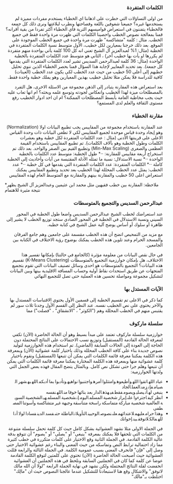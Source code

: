 <script src="https://cdn.plot.ly/plotly-latest.min.js"></script>

<script src="https://cdnjs.cloudflare.com/ajax/libs/jquery/3.3.1/jquery.js"></script>


<link rel="stylesheet" href="https://stackpath.bootstrapcdn.com/bootstrap/4.1.3/css/bootstrap.min.css">
<script src="https://stackpath.bootstrapcdn.com/bootstrap/4.1.3/js/bootstrap.bundle.min.js"></script>


<style>
	a,p,h3,li{direction: rtl; text-align:right}
	
.mc-word{
  padding-left:0.2em;
}

.mc-word:hover, .mc-word:hover + .mc-word { 
  color: red;
  border: 2px solid red;
  border-radius: 0px;
 }

.mc-word:hover{
   border-top-right-radius: 4px;
   border-bottom-right-radius: 4px;
   border-left: none;
   font-weight:bold;
}

.mc-word:last-of-type {
  padding-left:0;
}

.mc-word:hover + .mc-word, .mc-word:hover:last-of-type {
   border: 2px solid red;
   border-top-left-radius: 4px;
   border-bottom-left-radius: 4px;
   border-right: none;
}

em{
  direction:rtl;
  text-align:right;
}
</style>

### الكلمات المتفردة
من اولى التساؤلات التي خطرت على اذهاننا اي الخطباء يستخدم مفردات مميزة لم يستخدمها غيره؟ جميعنا شغوفين باللغة وفصاحتها ونطرب لبلاغتها ونرى ذلك كل جمعة فالخطباء يتفننون في استعراض قواميسهم الثرية فأي الخطباء أكثر تفردا من بقية أقرانه؟ قمنا بمعالجة نصوص الخطب واحصينا الكلمات التي ظهرت مرة واحدة فقط في جميع الخطب.
مثال : كلمة "متشاكسة" ظهرت مرة واحدة في جميع الخطب الموجودة على الموقع.
بعد ذلك خرجنا بمعيارين لكل خطيب، الأول متوسط نسبة الكلمات المتفردة في الخطبة (مثال: 1% لعبدالعزيز آل الشيخ تعني انه كل 100 كلمة يأتي بواحدة منهم متفردة لم يكررها او يأت بها خطيب آخر) ،	الثاني هو متوسط عدد الكلمات المتفردة بالخطبة الواحدة (مثال: 36 كلمة لعبدالرحمن السديس تشير لعدد الكلمات المتفردة التي يقدمها كل جمعة). بعد تحديد المعايير لإجابة هذا السؤال قمنا بحصر الخطباء الذين ننوي تحليل خطبهم إلى أعلى 50 خطيب من حيث عدد الخطب لكي يكون عدد الخطب (العينات) كافية للدراسة فلا يمكن مثلا تحليل خطيب بهذين المعيارين وهو يملك خطبة واحدة فقط.

<div id="words-div"></div>
<script>
	trace1 = {x: ['25', '8', '12', '14', '7', '10', '22', '10', '18', '8', '20', '18', '15', '23', '19', '19', '29', '17', '16', '9', '10', '14', '18', '10', '11', '36', '11', '13', '13', '16', '15', '10', '9', '21', '8', '25', '10', '10', '13', '4', '4', '24', '24', '13', '8', '17', '14', '21', '13', '21'], y: ['1.95%', '1.31%', '0.97%', '1.06%', '0.68%', '0.75%', '2.07%', '0.94%', '1.24%', '0.89%', '1.14%', '1.14%', '1.18%', '1.44%', '1.67%', '1.28%', '1.78%', '1.25%', '1.27%', '1.21%', '0.75%', '1.38%', '1.07%', '1.52%', '1.07%', '2.10%', '0.88%', '1.02%', '1.10%', '0.90%', '0.77%', '1.35%', '1.28%', '1.50%', '0.90%', '1.44%', '0.87%', '1.41%', '1.11%', '0.32%', '0.59%', '1.55%', '1.67%', '1.30%', '1.17%', '1.60%', '1.06%', '1.19%', '1.21%', '1.39%'], hoverinfo: 'x+text', marker: {maxdisplayed: 0, size: 8, sizemode: 'area', sizeref: 0.2, symbol: 'diamond-open-dot'}, mode: 'markers', text: ['إبراهيم بن محمد الحقيل','إسماعيل الخطيب','أحمد بن حسين الفقيهي','أحمد فريد','أسامة بن عبد الله خياط','حسين بن عبد العزيز آل الشيخ','حمزة بن فايع الفتحي','خالد بن عبد الله المصلح','خالد بن محمد الشارخ','داود بن أحمد العلواني','سعد بن عبد الله العجمة الغامدي','سعود بن إبراهيم الشريم','سعيد بن عبد الباري بن عوض','سعيد بن يوسف شعلان','صالح بن عبد الله الهذلول','صالح بن عبد الله بن حميد','صالح بن محمد الجبري','صالح بن محمد آل طالب','صلاح بن محمد البدير','عاصم بن لقمان يونس الحكيم','عبد الباري بن عوض الثبيتي','عبد الحليم توميات','عبد الحميد التركستاني','عبد الحميد بن جعفر داغستاني','عبد الرحمن بن الصادق القايدي','عبد الرحمن بن عبد العزيز السديس','عبد الرحمن بن علي العسكر','عبد العزيز بن الطاهر بن غيث','عبد العزيز بن عبد الفتاح قاري','عبد العزيز بن عبد الله آل الشيخ','عبد العزيز بن محمد القنام','عبد الكريم بن صنيتان العمري','عبد الله بن صالح القصير','عبد الله بن محمد البصري','عبد المجيد بن عبد العزيز الدهيشي','عبد المحسن بن عبد الرحمن القاضي','عبد المحسن بن محمد القاسم','عثمان بن جمعة ضميرية','عكرمة بن سعيد صبري','علي بن عبد الرحمن الحذيفي','فريح بن محمد الفريح','ماجد بن عبد الرحمن الفريان','مازن التويجري','محمد أحمد حسين','محمد بن صالح العثيمين','مراد وعمارة','مرزوق بن سالم الغامدي','ناصر بن محمد الأحمد','هاشم محمد علي المشهداني','يوسف بن عبد الوهاب أبو سنينه'], textfont: {family: 'Arial'}, textposition: 'bottom center', textsrc: 'mustafae:2:b245c8', type: 'scatter', uid: '0a414f', xsrc: 'mustafae:2:31ec84', ysrc: 'mustafae:2:42fc0b'};
	data = [trace1];
	layout = {annotations: [{x: 35.9321308801, y: 2.06314051569, ax: 11, ay: 30, showarrow: false, text: 'عبدالرحمن بن عبدالعزيز السديس', xanchor: 'center'}, {x: 4.00493066256, y: 0.274743953628, showarrow: false, text: 'علي بن عبدالرحمن الحذيفي'}], autosize: true, showlegend: false, title: {text: 'الكلمات المتفردة لكل خطبة'}, xaxis: {autorange: true, fixedrange: true, gridwidth: 1, range: [2.05828107709, 37.9417189229], showgrid: false, showline: false, showspikes: false, showticklabels: false, ticks: '', title: {text: 'نسبة التفرد في الخطبة'}, type: 'linear', zeroline: false}, yaxis: {autorange: true, fixedrange: true, range: [0.199434458571, 2.22056554143], showgrid: false, showspikes: false, showticklabels: false, ticks: '', title: {text: 'متوسط الكلمات المتفردة'}, zeroline: false}};
	Plotly.plot('words-div', {data: data, layout: layout});
</script>
    
بعد استعراض هذه المقارنة يتبادر إلى الذهن مجموعة من الاسئلة الاخرى، هل التفرد بالمصطلحات ميزة لهذا الخطيب وانعكاس لجودته وتوسع علمه وبحثه؟ ام انها تعاب عليه حيث يجب مخاطبة العامة بأبسط المصطلحات الممكنة؟ ام ان احد ادوار الخطيب رفع مستوى الثقافة والعلم لدى المستمع؟

### مقارنة الخطباء
عند المقارنة باستخدام مجموعة من المقاييس يجب تطبيع البيانات اولا (Normalization) وهو إيجاد وحدة قياس موحدة لجميع المقاييس لكي لا تطغى البيانات ذات وحدة القياس الاعلى على قرينتها الأدنى (مثال : عدد الكلمات المتفردة لكل خطبة وهو بعشرات الكلمات وطول الخطبة وهو بآلاف الكلمات). تم تطبيع المقاييس باستخدام القيمة العظمى والصغرى (Min-Max Scaling) وتطبيع القيم بين الصفر والواحد. بعد ذلك تم استخراج أربعة مقاييس للمقارنة:
⋅⋅* طول الخطبة: متوسط عدد الكلمات بالخطبة الواحدة
⋅⋅* نسبة الاستدلال: نسبة ما تمثله الأدلة المقتبسة من آيات وأحاديث إلى الخطبة كاملة
⋅⋅* الكلمات المتفردة: عدد الكلمات المتفردة التي يقدمها في كل خطبة
⋅⋅* عدد الخطب: يمثل عدد الخطب المحللة لهذا الخطيب
بعد تحديد وتطبيع المقاييس يمكنك استعراض اعلى 50 خطيب والمقارنة بينهم والمقارنة مع المتوسط العام لهذه المقاييس

<div id="radar-div"></div>
<script>
	trace1 = {r: ['32.50%', '44.52%', '15.41%', '16%','32.50%'], fill: 'toself', fillcolor: 'rgba(64, 155, 37, 0.5)', hoverinfo: 'r', hoveron: 'points', line: {color: 'rgb(29, 93, 10)'}, marker: {color: 'rgb(48, 165, 35)'}, mode: 'markers+lines', name: 'عبدالعزيز بن عبد الله آل الشيخ', theta: ['عدد الخطب', 'طول الخطبة', 'نسبة الإستدلال', 'عدد الكلمات المتفردة', 'عدد الخطب'], type: 'scatterpolar'};
	trace2 = {r: ['20.00%', '38.25%', '13.42%', '36%', '20.00%'], fill: 'toself', fillcolor: 'rgba(161, 60, 46, 0.5)', hoverinfo: 'r', hoveron: 'points', line: {color: 'rgb(161, 33, 10)'}, marker: {color: 'rgb(161, 33, 10)'}, mode: 'markers+lines', name: 'عبدالرحمن بن عبد العزيز السديس', theta: ['عدد الخطب', 'طول الخطبة', 'نسبة الإستدلال', 'عدد الكلمات المتفردة', 'عدد الخطب'], type: 'scatterpolar'};
	data = [trace1, trace2];
	layout = {autosize: true, dragmode: 'select', legend: {borderwidth: 0}, polar: {angularaxis: {rotation: 45, showgrid: true, showline: true, showticklabels: true, tickformat: '', ticks: 'outside', type: 'category'}, radialaxis: {angle: 0, autorange: false, nticks: 0, range: [0, 50], showgrid: true, showline: false, showticklabels: false, type: 'linear'}, sector: [0]}, showlegend: true, xaxis: {autorange: true}, yaxis: {autorange: true}};
	config = {displayModeBar: false, responsive: true};
	Plotly.react('radar-div', {data: data, layout: layout, config: config});
</script>
*ملاحظة: المقارنة بين خطب فقيهين مثل محمد ابن عثيمين وعبدالعزيز آل الشيخ يظهر نتيجة مثيرة للاهتمام

### عبدالرحمن السديس والتجميع بالمتوسطات
عند استعراضك لخطب الشيخ عبدالرحمن السديس واضعا طول الخطبة في المحور السيني ونسبة الاستدلال في الخطبة في المحور الصادي ستجد توزيع الخطب لا يشير إلى ظاهرة أو سلوك أو أساس يوضح آلية عمل الشيخ في كتابة خطبه.
 
مع مزيد من التمحيص اتضح أن هذه الخطب مقسمة على جامعين وهم جامع الفرقان والمسجد الحرام وعند تلوين هذه الخطب يمكنك بوضوح رؤية الاختلاف في الكتابة بين الجامعين.
 
في حال نقص البيانات من معلومة مؤثرة (كالجامع في حالتنا) بإمكانها تفسير هذا الاختلاف، هل بإمكان خوارزمية التجميع بالمتوسطات (K-Means Clustering) تقسيم هذه البيانات؟ التجميع بالمتوسطات هو احدى وسائل تصنيف البيانات التي تقوم بتجميع المتجهات عن طريق استحداث نقاط أولية وحساب المسافة الاقليدية بينها وبين البيانات لتشكيل مجموعة ومواصلة تحسين هذه العملية حتى تصل للتجميع النهائي
 

### الآيات المستدل بها
كما ذكر في الاعلى تم تقسيم الخطبة إلى قسمين الأول يحتوي الاقتباسات المستدل بها والآخر يحتوي على نص الخطيب نفسه. عند النظر إلى القسم الأول وجدنا ثلاث سور لم يقتبس منهم في الخطب المحللة وهم ("الكوثر" ، "الانشقاق" ، "فصلت") مما
 
### سلسلة ماركوف
خوارزمية سلسلة ماركوف تعتمد على مبدأ بسيط وهو أن الحالة الحاضرة (الآن) تكفي لمعرفة الحالة القادمة (المستقبل) وتوزيع نسب الاحتمالات على النتائج المحتملة دون الحاجة إلى العودة إلى الحالات السابقة (الماضي). تم استخدام هذه الخوارزمية لتوليد نصوص جديدة بناء على كافة الخطب المحللة وذلك باختيار كلمة عشوائية (الآن) وبمعرفة هذه الكلمة يمكننا معرفة قائمة الكلمات التي يمكن أن تتبعها (المستقبل) ونقوم باختيار كلمة عشوائية منها وبمعرفة هذه الكلمة المختارة يمكننا معرفة قائمة الكلمات التي يمكن أن تتبعها وهلم جرا حتى تشكل نص كامل. وبالمثال يتضح المقال فهذه بعض الجمل التي ولدتها الخوارزمية:

<ul><li><span class="mc-word" data-toggle="tooltip" data-html="true" title="<em>... أما بعد <b>عباد الله</b> يقول ...</em> - <a href='http://www.alminbar.net/alkhutab/khutbaa.asp?mediaURL=8999'>فضل يوم عرفة والاستعداد للعيد</a>" >عباد</span><span class="mc-word" data-toggle="tooltip" data-html="true" title="<em>... فاتقوا <b>الله اتقوا</b> الله أيها المسلمون ...</em> - <a href='http://www.alminbar.net/alkhutab/khutbaa.asp?mediaURL=7365'>شهر الغنائم</a>" >الله</span><span class="mc-word" data-toggle="tooltip" data-html="true" title="<em>... أيها الذين آمنوا <b>اتقوا الله</b> وقولوا ...</em> - <a href='http://www.alminbar.net/alkhutab/khutbaa.asp?mediaURL=10542'>مرافقة النبي في الجنة</a>" >اتقوا</span><span class="mc-word" data-toggle="tooltip" data-html="true" title="<em>... اتقوا الله واطيعوه فإن طاعته ...</em> - <a href='http://www.alminbar.net/alkhutab/khutbaa.asp?mediaURL=9378'>من وصايا الرسول</a>" >الله</span><span class="mc-word" data-toggle="tooltip" data-html="true" title="<em>... تعالى <b>وأطيعوه وامتثلوا</b> أمره واجتنبوا نهيه ...</em> - <a href='http://www.alminbar.net/alkhutab/khutbaa.asp?mediaURL=8439'>حب الدنيا والمال</a>" >وأطيعوه</span><span class="mc-word" data-toggle="tooltip" data-html="true" title="<em>... وأطيعوه <b>وامتثلوا أمره</b> ولا تعصوه ...</em> - <a href='http://www.alminbar.net/alkhutab/khutbaa.asp?mediaURL=8987'>الحج من محاسن الإسلام</a>" >وامتثلوا</span><span class="mc-word" data-toggle="tooltip" data-html="true" title="<em>... وامتثلوا <b>أمره واجتنبوا</b> نهيه ...</em> - <a href='http://www.alminbar.net/alkhutab/khutbaa.asp?mediaURL=8439'>حب الدنيا والمال</a>" >أمره</span><span class="mc-word" data-toggle="tooltip" data-html="true" title="<em>... وسلموا لأوامر الله <b>واجتنبوا نواهيه</b> ...</em> - <a href='http://www.alminbar.net/alkhutab/khutbaa.asp?mediaURL=8414'>عيد الأضحى 1422هـ</a>" >واجتنبوا</span><span class="mc-word" data-toggle="tooltip" data-html="true" title="<em>... واجتنبوا <b>نواهيه وتأدبوا</b> ...</em> - <a href='http://www.alminbar.net/alkhutab/khutbaa.asp?mediaURL=6236'>وقل للمؤمنين يغضوا من أبصارهم</a>" >نواهيه</span><span class="mc-word" data-toggle="tooltip" data-html="true" title="<em>... <b>وتأدبوا بما</b> أدبكم به ربكم ...</em> - <a href='http://www.alminbar.net/alkhutab/khutbaa.asp?mediaURL=6236'>وقل للمؤمنين يغضوا من أبصارهم</a>" >وتأدبوا</span><span class="mc-word" data-toggle="tooltip" data-html="true" title="<em>... وتأدبوا <b>بما أدبكم</b> الله ...</em> - <a href='http://www.alminbar.net/alkhutab/khutbaa.asp?mediaURL=2288'>في جمل من الآداب</a>" >بما</span><span class="mc-word" data-toggle="tooltip" data-html="true" title="<em>... <b>أدبكم الله</b> به على لسان رسوله ...</em> - <a href='http://www.alminbar.net/alkhutab/khutbaa.asp?mediaURL=2288'>في جمل من الآداب</a>" >أدبكم</span><span class="mc-word" data-toggle="tooltip" data-html="true" title="<em>... أدبكم <b>الله به</b> على لسان رسوله ...</em> - <a href='http://www.alminbar.net/alkhutab/khutbaa.asp?mediaURL=995'>اللحية وبعض الآداب</a>" >الله</span><span class="mc-word" data-toggle="tooltip" data-html="true" title="<em>... أنعم الله به على العبد ...</em> - <a href='http://www.alminbar.net/alkhutab/khutbaa.asp?mediaURL=10009'>القلب بين الحياة والغفلة</a>" >به</span><span class="mc-word" data-toggle="tooltip" data-html="true" title="<em>... يستقبل به شهر رمضان ...</em> - <a href='http://www.alminbar.net/alkhutab/khutbaa.asp?mediaURL=10774'>رمضان وأحوال الأمة</a>" >شهر</span><span class="mc-word" data-toggle="tooltip" data-html="true" title="<em>... لتوكم من شهر الصيام ...</em> - <a href='http://www.alminbar.net/alkhutab/khutbaa.asp?mediaURL=6941'>خطبة عيد فطر 1419هـ</a>" >الصيام</span><span class="mc-word" data-toggle="tooltip" data-html="true" title="<em>... انقضى شهر الصيام فإن ...</em> - <a href='http://www.alminbar.net/alkhutab/khutbaa.asp?mediaURL=9392'>دوام الأعمال الصالحة</a>" >فإن</span><span class="mc-word" data-toggle="tooltip" data-html="true" title="<em>... فإن <b>زمن العمل</b> لا ينقضي ...</em> - <a href='http://www.alminbar.net/alkhutab/khutbaa.asp?mediaURL=10093'>وداع رمضان</a>" >زمن</span><span class="mc-word" data-toggle="tooltip" data-html="true" title="<em>... فإن زمن العمل لا ينقضي ...</em> - <a href='http://www.alminbar.net/alkhutab/khutbaa.asp?mediaURL=2532'>عيد الفطر 1418هـ</a>" >العمل</span><span class="mc-word" data-toggle="tooltip" data-html="true" title="<em>... الحاجة الى العمل <b>الجاد</b> ...</em> - <a href='http://www.alminbar.net/alkhutab/khutbaa.asp?mediaURL=2702'>الآثار الجاهلية</a>" >الجاد</span></li><li><span class="mc-word" data-toggle="tooltip" data-html="true" title="<em>... أن المسلم ينبغي له ...</em> - <a href='http://www.alminbar.net/alkhutab/khutbaa.asp?mediaURL=7920'>الأضاحي</a>" >ينبغي له</span><span class="mc-word" data-toggle="tooltip" data-html="true" title="<em>... ليبين له أن ربه ...</em> - <a href='http://www.alminbar.net/alkhutab/khutbaa.asp?mediaURL=3205'>قصة أصحاب الأخدود</a>" >أن</span><span class="mc-word" data-toggle="tooltip" data-html="true" title="<em>... للمسلم أن يصلي في أي مكان ...</em> - <a href='http://www.alminbar.net/alkhutab/khutbaa.asp?mediaURL=7378'>يا تارك الصلاة</a>" >يصلي</span><span class="mc-word" data-toggle="tooltip" data-html="true" title="<em>... الذي يصلي ويصوم ويزعم ...</em> - <a href='http://www.alminbar.net/alkhutab/khutbaa.asp?mediaURL=9703'>القومية ودعاتها</a>" >ويصوم</span><span class="mc-word" data-toggle="tooltip" data-html="true" title="<em>... ويصوم <b>فقط في</b> رمضان ...</em> - <a href='http://www.alminbar.net/alkhutab/khutbaa.asp?mediaURL=9480'>الزائر الكريم</a>" >فقط</span><span class="mc-word" data-toggle="tooltip" data-html="true" title="<em>... ليست فقط في فلسطين ...</em> - <a href='http://www.alminbar.net/alkhutab/khutbaa.asp?mediaURL=6342'>جرح ينزف في فلسطين</a>" >في</span><span class="mc-word" data-toggle="tooltip" data-html="true" title="<em>... لنجعله في هذه المنزلة ...</em> - <a href='http://www.alminbar.net/alkhutab/khutbaa.asp?mediaURL=9792'>عبادة التفكر</a>" >هذه</span><span class="mc-word" data-toggle="tooltip" data-html="true" title="<em>... تعب هذه الدار الى راحة ...</em> - <a href='http://www.alminbar.net/alkhutab/khutbaa.asp?mediaURL=8110'>على فراش الموت</a>" >الدار</span><span class="mc-word" data-toggle="tooltip" data-html="true" title="<em>... هذه الدار بعد سماع ...</em> - <a href='http://www.alminbar.net/alkhutab/khutbaa.asp?mediaURL=6924'>مرحباً برمضان</a>" >بعد</span><span class="mc-word" data-toggle="tooltip" data-html="true" title="<em>... عتبة الدار بعد بنائها ...</em> - <a href='http://www.alminbar.net/alkhutab/khutbaa.asp?mediaURL=1847'>اللعن والملعونون</a>" >بنائها</span><span class="mc-word" data-toggle="tooltip" data-html="true" title="<em>... بعد بنائها <b>خوفا من</b> الجن ...</em> - <a href='http://www.alminbar.net/alkhutab/khutbaa.asp?mediaURL=1847'>اللعن والملعونون</a>" >خوفا</span><span class="mc-word" data-toggle="tooltip" data-html="true" title="<em>... رفاقه خوفا من دعوة ...</em> - <a href='http://www.alminbar.net/alkhutab/khutbaa.asp?mediaURL=8502'>الدفاع عن الرسول</a>" >من</span><span class="mc-word" data-toggle="tooltip" data-html="true" title="<em>... التقوى من الله تعالى ...</em> - <a href='http://www.alminbar.net/alkhutab/khutbaa.asp?mediaURL=7053'>صلة الرحم</a>" >الله</span><span class="mc-word" data-toggle="tooltip" data-html="true" title="<em>... ويحذركم الله <b>نفسه</b> ...</em> - <a href='http://www.alminbar.net/alkhutab/khutbaa.asp?mediaURL=3316'>الرحيل</a>" >نفسه</span></li><li><span class="mc-word" data-toggle="tooltip" data-html="true" title="<em>... ثم انظر في اصدقائك ...</em> - <a href='http://www.alminbar.net/alkhutab/khutbaa.asp?mediaURL=6484'>سن التكليف</a>" >انظر</span><span class="mc-word" data-toggle="tooltip" data-html="true" title="<em>... صغيرة انظر كيف كان ...</em> - <a href='http://www.alminbar.net/alkhutab/khutbaa.asp?mediaURL=8321'>في بيت النبوة (2)</a>" >كيف</span><span class="mc-word" data-toggle="tooltip" data-html="true" title="<em>... كيف <b>اجترءوا على</b> إبراز ...</em> - <a href='http://www.alminbar.net/alkhutab/khutbaa.asp?mediaURL=1370'>دور اليهود في إفساد الأخلاق</a>" >اجترءوا</span><span class="mc-word" data-toggle="tooltip" data-html="true" title="<em>... اجترءوا <b>على إبراز</b> المرأة ...</em> - <a href='http://www.alminbar.net/alkhutab/khutbaa.asp?mediaURL=1370'>دور اليهود في إفساد الأخلاق</a>" >على</span><span class="mc-word" data-toggle="tooltip" data-html="true" title="<em>... الاخيرة على إبراز المواطن ...</em> - <a href='http://www.alminbar.net/alkhutab/khutbaa.asp?mediaURL=6062'>صفات المنافقين</a>" >إبراز</span><span class="mc-word" data-toggle="tooltip" data-html="true" title="<em>... إبراز <b>شخصية المسلم</b> لأن ...</em> - <a href='http://www.alminbar.net/alkhutab/khutbaa.asp?mediaURL=7260'>من أدب الطريق</a>" >شخصية</span><span class="mc-word" data-toggle="tooltip" data-html="true" title="<em>... بتربية شخصية المسلم وإعدادها ...</em> - <a href='http://www.alminbar.net/alkhutab/khutbaa.asp?mediaURL=6885'>خطورة القدوة السيئة</a>" >المسلم</span><span class="mc-word" data-toggle="tooltip" data-html="true" title="<em>... دم المسلم اليوم لم يدفع ...</em> - <a href='http://www.alminbar.net/alkhutab/khutbaa.asp?mediaURL=7091'>جرائم اليهود وغدرهم</a>" >اليوم</span><span class="mc-word" data-toggle="tooltip" data-html="true" title="<em>... وسنتم اليوم إن شاء الله ...</em> - <a href='http://www.alminbar.net/alkhutab/khutbaa.asp?mediaURL=9047'>عقائد الشيعة (4): القرآن والتقية</a>" >إن</span><span class="mc-word" data-toggle="tooltip" data-html="true" title="<em>... إن شخصية كثير من ...</em> - <a href='http://www.alminbar.net/alkhutab/khutbaa.asp?mediaURL=9470'>شخصية المسلم</a>" >شخصية</span><span class="mc-word" data-toggle="tooltip" data-html="true" title="<em>... إن شخصية <b>المسلم هي</b> ...</em> - <a href='http://www.alminbar.net/alkhutab/khutbaa.asp?mediaURL=7978'>العزة</a>" >المسلم</span><span class="mc-word" data-toggle="tooltip" data-html="true" title="<em>... المسلم <b>هي الشخصية</b> ...</em> - <a href='http://www.alminbar.net/alkhutab/khutbaa.asp?mediaURL=7978'>العزة</a>" >هي</span><span class="mc-word" data-toggle="tooltip" data-html="true" title="<em>... هي <b>الشخصية السوية</b> ...</em> - <a href='http://www.alminbar.net/alkhutab/khutbaa.asp?mediaURL=7978'>العزة</a>" >الشخصية</span><span class="mc-word" data-toggle="tooltip" data-html="true" title="<em>... لبناء الشخصية السوية ...</em> - <a href='http://www.alminbar.net/alkhutab/khutbaa.asp?mediaURL=10624'>القيم الإسلامية</a>" >السوية</span><span class="mc-word" data-toggle="tooltip" data-html="true" title="<em>... الشخصية السوية العالمية ...</em> - <a href='http://www.alminbar.net/alkhutab/khutbaa.asp?mediaURL=10624'>القيم الإسلامية</a>" >العالمية</span><span class="mc-word" data-toggle="tooltip" data-html="true" title="<em>... العالمية <b>شخصية مباركة</b> ...</em> - <a href='http://www.alminbar.net/alkhutab/khutbaa.asp?mediaURL=10624'>القيم الإسلامية</a>" >شخصية</span><span class="mc-word" data-toggle="tooltip" data-html="true" title="<em>... شخصية <b>مباركة متماسكة</b> ...</em> - <a href='http://www.alminbar.net/alkhutab/khutbaa.asp?mediaURL=10624'>القيم الإسلامية</a>" >مباركة</span><span class="mc-word" data-toggle="tooltip" data-html="true" title="<em>... مباركة <b>متماسكة راسخة</b> ...</em> - <a href='http://www.alminbar.net/alkhutab/khutbaa.asp?mediaURL=10624'>القيم الإسلامية</a>" >متماسكة</span><span class="mc-word" data-toggle="tooltip" data-html="true" title="<em>... ووجدتها متماسكة راسخة لذا ...</em> - <a href='http://www.alminbar.net/alkhutab/khutbaa.asp?mediaURL=7254'>إن الله يرضى لكم ثلاثًا</a>" >راسخة</span><span class="mc-word" data-toggle="tooltip" data-html="true" title="<em>... راسخة <b>متناسقة وجيهة</b> ...</em> - <a href='http://www.alminbar.net/alkhutab/khutbaa.asp?mediaURL=10624'>القيم الإسلامية</a>" >متناسقة</span><span class="mc-word" data-toggle="tooltip" data-html="true" title="<em>... متناسقة <b>وجيهة غير</b> ...</em> - <a href='http://www.alminbar.net/alkhutab/khutbaa.asp?mediaURL=10624'>القيم الإسلامية</a>" >وجيهة</span><span class="mc-word" data-toggle="tooltip" data-html="true" title="<em>... وجيهة <b>غير متشاكسة</b> ...</em> - <a href='http://www.alminbar.net/alkhutab/khutbaa.asp?mediaURL=10624'>القيم الإسلامية</a>" >غير</span><span class="mc-word" data-toggle="tooltip" data-html="true" title="<em>... غير <b>متشاكسة وأسوتنا</b> ...</em> - <a href='http://www.alminbar.net/alkhutab/khutbaa.asp?mediaURL=10624'>القيم الإسلامية</a>" >متشاكسة</span><span class="mc-word" data-toggle="tooltip" data-html="true" title="<em>... متشاكسة <b>وأسوتنا المصطفى</b> ...</em> - <a href='http://www.alminbar.net/alkhutab/khutbaa.asp?mediaURL=10624'>القيم الإسلامية</a>" >وأسوتنا</span><span class="mc-word" data-toggle="tooltip" data-html="true" title="<em>... وأسوتنا <b>المصطفى</b> ...</em> - <a href='http://www.alminbar.net/alkhutab/khutbaa.asp?mediaURL=10624'>القيم الإسلامية</a>" >المصطفى</span></li><li><span class="mc-word" data-toggle="tooltip" data-html="true" title="<em>... المسلمون وهذا الجمال ...</em> - <a href='http://www.alminbar.net/alkhutab/khutbaa.asp?mediaURL=7863'>الجمال في الإسلام</a>" >وهذا</span><span class="mc-word" data-toggle="tooltip" data-html="true" title="<em>... هذا حلال وهذا حرام أو أن ...</em> - <a href='http://www.alminbar.net/alkhutab/khutbaa.asp?mediaURL=6461'>العزة بدين الله تعالى</a>" >حرام</span><span class="mc-word" data-toggle="tooltip" data-html="true" title="<em>... حرام عليهم فإن العبادات ...</em> - <a href='http://www.alminbar.net/alkhutab/khutbaa.asp?mediaURL=2284'>في الاستنابة في الحج عن الغير</a>" >عليهم</span><span class="mc-word" data-toggle="tooltip" data-html="true" title="<em>... عليهم <b>لاعتدائهم على</b> حقها ...</em> - <a href='http://www.alminbar.net/alkhutab/khutbaa.asp?mediaURL=2246'>الولي في النكاح وواجباته</a>" >لاعتدائهم</span><span class="mc-word" data-toggle="tooltip" data-html="true" title="<em>... لاعتدائهم <b>على نصوص</b> الكتاب ...</em> - <a href='http://www.alminbar.net/alkhutab/khutbaa.asp?mediaURL=10178'>هم العدو فاحذرهم</a>" >على</span><span class="mc-word" data-toggle="tooltip" data-html="true" title="<em>... على نصوص الوحي البشارة ...</em> - <a href='http://www.alminbar.net/alkhutab/khutbaa.asp?mediaURL=10638'>بشائر انتصار أهل الإيمان على الطغيان</a>" >نصوص</span><span class="mc-word" data-toggle="tooltip" data-html="true" title="<em>... من نصوص الوحيين لمن ...</em> - <a href='http://www.alminbar.net/alkhutab/khutbaa.asp?mediaURL=8211'>حسن الظن بالله</a>" >الوحيين</span><span class="mc-word" data-toggle="tooltip" data-html="true" title="<em>... الوحيين <b>التأويلات الباطلة</b> حتى ...</em> - <a href='http://www.alminbar.net/alkhutab/khutbaa.asp?mediaURL=6171'>المرأة وكيد الأعداء</a>" >التأويلات</span><span class="mc-word" data-toggle="tooltip" data-html="true" title="<em>... الوحيين التأويلات الباطلة حين ...</em> - <a href='http://www.alminbar.net/alkhutab/khutbaa.asp?mediaURL=10431'>الأعداء وكيدهم للإسلام</a>" >الباطلة</span><span class="mc-word" data-toggle="tooltip" data-html="true" title="<em>... الوحيين التأويلات الباطلة حتى ...</em> - <a href='http://www.alminbar.net/alkhutab/khutbaa.asp?mediaURL=8059'>المرأة تحرير أم تدمير (1)</a>" >حتى</span><span class="mc-word" data-toggle="tooltip" data-html="true" title="<em>... الباطلة حتى <b>فسد الدين</b> ...</em> - <a href='http://www.alminbar.net/alkhutab/khutbaa.asp?mediaURL=8059'>المرأة تحرير أم تدمير (1)</a>" >فسد</span><span class="mc-word" data-toggle="tooltip" data-html="true" title="<em>... فسد <b>الدين فسادا</b> لولا ...</em> - <a href='http://www.alminbar.net/alkhutab/khutbaa.asp?mediaURL=6171'>المرأة وكيد الأعداء</a>" >الدين</span><span class="mc-word" data-toggle="tooltip" data-html="true" title="<em>... الدين <b>فسادا لولا</b> أن ...</em> - <a href='http://www.alminbar.net/alkhutab/khutbaa.asp?mediaURL=6171'>المرأة وكيد الأعداء</a>" >فسادا</span><span class="mc-word" data-toggle="tooltip" data-html="true" title="<em>... فسادا <b>لولا أن</b> الله تكفل ...</em> - <a href='http://www.alminbar.net/alkhutab/khutbaa.asp?mediaURL=6171'>المرأة وكيد الأعداء</a>" >لولا</span><span class="mc-word" data-toggle="tooltip" data-html="true" title="<em>... لولا أن بعده هلاك ...</em> - <a href='http://www.alminbar.net/alkhutab/khutbaa.asp?mediaURL=8744'>دلالات العدوان الإسرائيلي</a>" >أن</span><span class="mc-word" data-toggle="tooltip" data-html="true" title="<em>... علموا أن الله قال ...</em> - <a href='http://www.alminbar.net/alkhutab/khutbaa.asp?mediaURL=6294'>أثر المعاصي في هلاك الأمم</a>" >الله</span><span class="mc-word" data-toggle="tooltip" data-html="true" title="<em>... يا رسول الله مالك: قال ...</em> - <a href='http://www.alminbar.net/alkhutab/khutbaa.asp?mediaURL=6929'>نوح عليه السلام</a>" >مالك</span><span class="mc-word" data-toggle="tooltip" data-html="true" title="<em>... مالك لا توفق بين ...</em> - <a href='http://www.alminbar.net/alkhutab/khutbaa.asp?mediaURL=2666'>عظيم ثواب الإصلاح بين الناس</a>" >لاتوفق</span><span class="mc-word" data-toggle="tooltip" data-html="true" title="<em>... لاتوفق <b>بين إخوانك</b>؟ ...</em> - <a href='http://www.alminbar.net/alkhutab/khutbaa.asp?mediaURL=2666'>عظيم ثواب الإصلاح بين الناس</a>" >بين</span><span class="mc-word" data-toggle="tooltip" data-html="true" title="<em>... بين <b>إخوانك</b>؟ ويا من ...</em> - <a href='http://www.alminbar.net/alkhutab/khutbaa.asp?mediaURL=2666'>عظيم ثواب الإصلاح بين الناس</a>" >إخوانك</span></li></ul>

<script>
$(document).ready(function(){$('.mc-word[data-toggle="tooltip"]').tooltip({animated: 'fade', placement: 'top'});});
</script>
	
في الجملة الاولى مثلا نشهد العشوائية بشكل كامل حيث كل كلمة تحمل سلسلة متنوعة من الكلمات التي تلحقها فلا يمكنك بمعرفة "ينبغي" أو "يصلي" أو "يصوم" أن تتوقع بدقة عالية الكلمة القادمة.
في الجملة الثانية وقع الاختيار على كلمات متكررة في خطب كثيرة مما زاد احتمالية ترابط النص وتماسكه من حيث المعنى والبناء رغم عشوائية الاختيار حتى وصل إلى "فإن" فانحرف المعنى بسبب عمومية الكلمة.
في الجملة الثالثة والرابعة قللت العشوائية حيث أصبحت الحالة الحاضرة (الآن) تحتوي على كلمتين لتوقع الكلمة القادمة عوضا عن كلمة كما كان في الجملتين السابقة ونلحظ في هذه الجملتين أن العشوائية انخفضت لقلة النتائج المحتملة ولكن نشهد في نهاية الجملة الرابعة "لولا أن الله مالك لاتوفق" والاشكال وقع هنا لاستبعادنا للتشكيل عندما عالجنا النصوص حيث ان "مالِك" اختلطت بـ"مالَك" 
